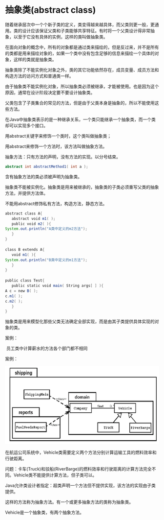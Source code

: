 # 抽象类(abstract class)

随着继承层次中一个个新子类的定义，类变得越来越具体，而父类则更一般，更通用。类的设计应该保证父类和子类能够共享特征。有时将一个父类设计得非常抽象，以至于它没有具体的实例，这样的类叫做抽象类。

在面向对象的概念中，所有的对象都是通过类来描绘的，但是反过来，并不是所有的类都是用来描绘对象的，如果一个类中没有包含足够的信息来描绘一个具体的对象，这样的类就是抽象类。

抽象类除了不能实例化对象之外，类的其它功能依然存在，成员变量、成员方法和构造方法的访问方式和普通类一样。

由于抽象类不能实例化对象，所以抽象类必须被继承，才能被使用。也是因为这个原因，通常在设计阶段决定要不要设计抽象类。

父类包含了子类集合的常见的方法，但是由于父类本身是抽象的，所以不能使用这些方法。

在Java中抽象类表示的是一种继承关系，一个类只能继承一个抽象类，而一个类却可以实现多个接口。



用abstract关键字来修饰一个类时，这个类叫做抽象类；

用abstract来修饰一个方法时，该方法叫做抽象方法。

抽象方法：只有方法的声明，没有方法的实现。以分号结束。

```java
abstract int abstractMethod1( int a );
```

含有抽象方法的类必须被声明为抽象类。

抽象类不能被实例化。抽象类是用来被继承的，抽象类的子类必须重写父类的抽象方法，并提供方法体。

不能用abstract修饰私有方法，构造方法，静态方法。

```java
abstract class A{   
   abstract void m1( );
   public void m2( ){
System.out.println("A类中定义的m2方法");
   }
}

class B extends A{
   void m1( ){
System.out.println("B类中定义的m1方法");
   }
}

public class Test{
   public static void main( String args[ ] ){
A c = new B( );
c.m1( );
c.m2( );
   }
}
```

抽象类是用来模型化那些父类无法确定全部实现，而是由其子类提供具体实现的对象的类。

案例：

​	员工类中计算薪水的方法各个部门都不相同





案例：

![file://C:\Users\ADMINI~1\AppData\Local\Temp\ct_tmp/1.png](assets/clip_image001-1548158419715.png)

在航运公司系统中，Vehicle类需要定义两个方法分别计算运输工具的燃料效率和行驶距离。

问题：卡车(Truck)和驳船(RiverBarge)的燃料效率和行驶距离的计算方法完全不同。Vehicle类不能提供计算方法，但子类可以。

Java允许类设计者指定：超类声明一个方法但不提供实现，该方法的实现由子类提供。

这样的方法称为抽象方法。有一个或更多抽象方法的类称为抽象类。

Vehicle是一个抽象类，有两个抽象方法。







